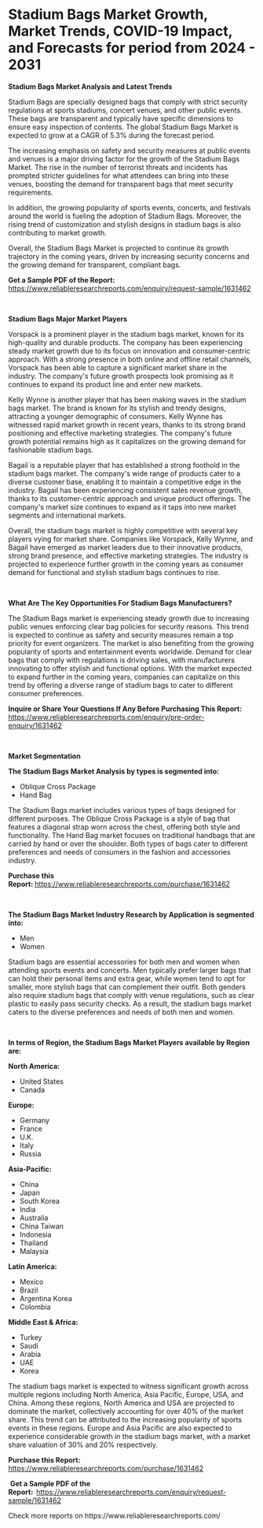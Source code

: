 <p><h1>Stadium Bags Market Growth, Market Trends, COVID-19 Impact, and Forecasts for period from 2024 - 2031</h1></p><p><strong>Stadium Bags Market Analysis and Latest Trends</strong></p>
<p><p>Stadium Bags are specially designed bags that comply with strict security regulations at sports stadiums, concert venues, and other public events. These bags are transparent and typically have specific dimensions to ensure easy inspection of contents. The global Stadium Bags Market is expected to grow at a CAGR of 5.3% during the forecast period.</p><p>The increasing emphasis on safety and security measures at public events and venues is a major driving factor for the growth of the Stadium Bags Market. The rise in the number of terrorist threats and incidents has prompted stricter guidelines for what attendees can bring into these venues, boosting the demand for transparent bags that meet security requirements.</p><p>In addition, the growing popularity of sports events, concerts, and festivals around the world is fueling the adoption of Stadium Bags. Moreover, the rising trend of customization and stylish designs in stadium bags is also contributing to market growth.</p><p>Overall, the Stadium Bags Market is projected to continue its growth trajectory in the coming years, driven by increasing security concerns and the growing demand for transparent, compliant bags.</p></p>
<p><strong>Get a Sample PDF of the Report:&nbsp;</strong> <a href="https://www.reliableresearchreports.com/enquiry/request-sample/1631462">https://www.reliableresearchreports.com/enquiry/request-sample/1631462</a></p>
<p>&nbsp;</p>
<p><strong>Stadium Bags Major Market Players</strong></p>
<p><p>Vorspack is a prominent player in the stadium bags market, known for its high-quality and durable products. The company has been experiencing steady market growth due to its focus on innovation and consumer-centric approach. With a strong presence in both online and offline retail channels, Vorspack has been able to capture a significant market share in the industry. The company's future growth prospects look promising as it continues to expand its product line and enter new markets.</p><p>Kelly Wynne is another player that has been making waves in the stadium bags market. The brand is known for its stylish and trendy designs, attracting a younger demographic of consumers. Kelly Wynne has witnessed rapid market growth in recent years, thanks to its strong brand positioning and effective marketing strategies. The company's future growth potential remains high as it capitalizes on the growing demand for fashionable stadium bags.</p><p>Bagail is a reputable player that has established a strong foothold in the stadium bags market. The company's wide range of products cater to a diverse customer base, enabling it to maintain a competitive edge in the industry. Bagail has been experiencing consistent sales revenue growth, thanks to its customer-centric approach and unique product offerings. The company's market size continues to expand as it taps into new market segments and international markets.</p><p>Overall, the stadium bags market is highly competitive with several key players vying for market share. Companies like Vorspack, Kelly Wynne, and Bagail have emerged as market leaders due to their innovative products, strong brand presence, and effective marketing strategies. The industry is projected to experience further growth in the coming years as consumer demand for functional and stylish stadium bags continues to rise.</p></p>
<p>&nbsp;</p>
<p><strong>What Are The Key Opportunities For Stadium Bags Manufacturers?</strong></p>
<p><p>The Stadium Bags market is experiencing steady growth due to increasing public venues enforcing clear bag policies for security reasons. This trend is expected to continue as safety and security measures remain a top priority for event organizers. The market is also benefiting from the growing popularity of sports and entertainment events worldwide. Demand for clear bags that comply with regulations is driving sales, with manufacturers innovating to offer stylish and functional options. With the market expected to expand further in the coming years, companies can capitalize on this trend by offering a diverse range of stadium bags to cater to different consumer preferences.</p></p>
<p><strong>Inquire or Share Your Questions If Any Before Purchasing This Report:</strong> <a href="https://www.reliableresearchreports.com/enquiry/pre-order-enquiry/1631462">https://www.reliableresearchreports.com/enquiry/pre-order-enquiry/1631462</a></p>
<p>&nbsp;</p>
<p><strong>Market Segmentation</strong></p>
<p><strong>The Stadium Bags Market Analysis by types is segmented into:</strong></p>
<p><ul><li>Oblique Cross Package</li><li>Hand Bag</li></ul></p>
<p><p>The Stadium Bags market includes various types of bags designed for different purposes. The Oblique Cross Package is a style of bag that features a diagonal strap worn across the chest, offering both style and functionality. The Hand Bag market focuses on traditional handbags that are carried by hand or over the shoulder. Both types of bags cater to different preferences and needs of consumers in the fashion and accessories industry.</p></p>
<p><strong>Purchase this Report:&nbsp;</strong><a href="https://www.reliableresearchreports.com/purchase/1631462">https://www.reliableresearchreports.com/purchase/1631462</a></p>
<p>&nbsp;</p>
<p><strong>The Stadium Bags Market Industry Research by Application is segmented into:</strong></p>
<p><ul><li>Men</li><li>Women</li></ul></p>
<p><p>Stadium bags are essential accessories for both men and women when attending sports events and concerts. Men typically prefer larger bags that can hold their personal items and extra gear, while women tend to opt for smaller, more stylish bags that can complement their outfit. Both genders also require stadium bags that comply with venue regulations, such as clear plastic to easily pass security checks. As a result, the stadium bags market caters to the diverse preferences and needs of both men and women.</p></p>
<p>&nbsp;</p>
<p><strong>In terms of Region, the Stadium Bags Market Players available by Region are:</strong></p>
<p>
    <p> <strong> North America: </strong>
        <ul>
            <li>United States</li>
            <li>Canada</li>
        </ul>
        </p> 
    <p> <strong> Europe: </strong>
        <ul>
            <li>Germany</li>
            <li>France</li>
            <li>U.K.</li>
            <li>Italy</li>
            <li>Russia</li>
        </ul>
        </p> 
    <p> <strong> Asia-Pacific: </strong>
        <ul>
            <li>China</li>
            <li>Japan</li>
            <li>South Korea</li>
            <li>India</li>
            <li>Australia</li>
            <li>China Taiwan</li>
            <li>Indonesia</li>
            <li>Thailand</li>
            <li>Malaysia</li>
        </ul>
        </p> 
    <p> <strong> Latin America: </strong>
        <ul>
            <li>Mexico</li>
            <li>Brazil</li>
            <li>Argentina Korea</li>
            <li>Colombia</li>
        </ul>
        </p> 
    <p> <strong> Middle East & Africa: </strong>
        <ul>
            <li>Turkey</li>
            <li>Saudi</li>
            <li>Arabia</li>
            <li>UAE</li>
            <li>Korea</li>
        </ul>
    </p>
    </p>
<p><p>The stadium bags market is expected to witness significant growth across multiple regions including North America, Asia Pacific, Europe, USA, and China. Among these regions, North America and USA are projected to dominate the market, collectively accounting for over 40% of the market share. This trend can be attributed to the increasing popularity of sports events in these regions. Europe and Asia Pacific are also expected to experience considerable growth in the stadium bags market, with a market share valuation of 30% and 20% respectively.</p></p>
<p><strong>Purchase this Report: </strong><a href="https://www.reliableresearchreports.com/purchase/1631462">https://www.reliableresearchreports.com/purchase/1631462</a></p>
<p>&nbsp;<strong>Get a Sample PDF of the Report:&nbsp;&nbsp;</strong><a href="https://www.reliableresearchreports.com/enquiry/request-sample/1631462">https://www.reliableresearchreports.com/enquiry/request-sample/1631462</a></p>
<p><strong></strong></p>
<p>Check more reports on https://www.reliableresearchreports.com/</p>